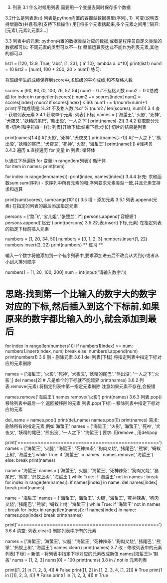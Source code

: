 
3. 列表
3.1 什么时候用列表
需要用一个变量去同时保存多个数据

3.2什么是列表(list)
列表是python内置的容器型数据类型(序列),
1）可变(说明支持增删改)并且有序(支持下标操作)
用[]将多个元素括起来,多个元素之间用','隔开:[元素1,元素2,元素3...]

3.3 列表中的元素:
python内置的数据类型对应的数据,或者是程序员自定义类型的数据都可以:
不同元素的类型可以不一样
赋值运算表达式不能作为列表元素,其他的都可以

list1 = [120, 12.9, True, 'abc', [1, 23],  {'a':10}, lambda x: x*10]
print(list1)
num1 = 10
list2 = [num1, 100 + 200, 20 > num1]
练习:

将班级学生的成绩保存到score中,求班级的平均成绩,和不及格人数

scores = [90, 80,70, 100, 76, 57, 54]
num1 = 0  #不及格人数
num2 = 0  #总成绩
for index in range(len(scores)):
    num2 += scores[index]
    num2 = scores[index]+num2
    if scores[index] < 60:
        num1 += 1//num1=num1+1
print('平均成绩是:%.2f 不及格人数:%d' % (num2 / len(scores), num1))
3.4 查 - 获取列表元素
3.4.1 获取单个元素: 列表[下标]
names = ['海蜇王', '火影', '死神', '犬夜叉', '妖精的尾巴', '熊出没', '一人之下']
print(names[-2])
3.4.2 获取部分元素-切片(和字符串一样):
列表[开始下标:结束下标:步长]
切片的结果是列表

print(names[1:4]) #['火影', '死神', '犬夜叉']
print(names[::-1]) #['一人之下', '熊出没', '妖精的尾巴', '犬夜叉', '死神', '火影', '海蜇王']
print(name[:]) #浅拷贝
3.4.3 遍历
 a.直接遍历 
 for 变量 in 列表:
    循环体
 
 b.通过下标遍历
 for 变量 in range(len(列表))
    循环体   
for item in names:
    print(item)

for index in range(len(names)):
    print(index, names[index])
3.4.4 补充: 求和函数sum
sum(序列) - 求序列中所有元素的和:序列要求元素类型一致,并且元素支持求和运算

print(sum(scores), sum(range(101)))
3.5 增 - 添加元素
3.5.1 列表.append(元素)
在指定的列表的最后添加指定元素

persons = ['路飞', '宝儿姐', '张楚兰','?']
persons.append('容嬷嬷')
persons.append('赵云')
print(persons)
3.5.2列表.insert(下标,元素)
在指定列表的指定下标前插入元素

numbers = [1, 20, 34, 50]
numbers = [0, 1, 2, 3]
numbers.insert(1, 22)
numbers.insert(2, 22)
print(numbers)
** 练习:**

输入一个数字将他添加到一个有序列表中,要求添加进去后不改变从大到小或者从小到大排列顺序

numbers1 = [1, 20, 100, 200]
num = int(input('请输入数字:'))
# 思路:找到第一个比输入的数字大的数字对应的下标,然后插入到这个下标前.如果原来的数字都比输入的小,就会添加到最后
for index in range(len(numbers1)):
     if numbers1[index] >= num:
        numbers1.insert(index, num)
        break
else:
     numbers1.append(num)
print(numbers1)
3.6 删 - 删除元素
3.6.1 del 列表[下标]
将指定列表中指定下标对应的元素删除

names = ['海蜇王', '火影', '死神', '犬夜叉', '妖精的尾巴', '熊出没', '一人之下','火影',]
del names[2]  # 凡是单个的下标就不能越界
print(names)
3.6.2 列表.remove(元素)
将指定列表中第一指定元素删除
注意如果元素不存在,会报错

names.remove('海蜇王')
names.remove('火影')
print(names)
3.6.3 列表.pop()
移除列表中最后一个,返回被移除的元素
列表.pop(下标) - 移除列表中指定下标对应的元素

del_name = names.pop()
print(del_name)
names.pop(0)
print(names)
需求:删除所有的指定元素,例如'海蜇王'
names = ['海蜇王', '火影', '海蜇王', '死神', '犬夜叉', '妖精的尾巴', '熊出没', '一人之下', '海蜇王']
要求: 用remove , 用del/pop

print('=================================================')
names = ['海蜇王', '火腿', '海蜇王', '死神辣条', '狗肉叉烧', '猪尾巴', '熊掌', '蚂蚁上树', '海蜇王']
while True:
    if '海蜇王' in names :
        names.remove( '海蜇王')
    else:
        break
print(names)

name = '海蜇王'
names = ['海蜇王', '火腿', '海蜇王', '死神辣条', '狗肉叉烧', '猪尾巴', '熊掌', '蚂蚁上树', '海蜇王']
while True:
    if '海蜇王' not in names :
        break
    for index in range(len(names)):
        if names[index] in name:
            del names[index]
            break
print(names)

name = '海蜇王'
names = ['海蜇王', '海蜇王', '火腿', '海蜇王', '死神辣条', '狗肉叉烧', '猪尾巴', '熊掌', '蚂蚁上树', '海蜇王']
while True:
    if '海蜇王' not in names :
        break
    for index in range(len(names)):
        if names[index] in name:
            names.pop(index)
            break
print(names)

print('=================================================')
3.6.4 清空: 列表.clear()
删除列表中所有的元素

names = ['海蜇王', '海蜇王', '火腿', '海蜇王', '死神辣条', '狗肉叉烧', '猪尾巴', '熊掌', '蚂蚁上树', '海蜇王']
names.clear()
print(names)
3.7 改 - 修改列表中的元素
列表[下标] = 新值 - 将列表中指定下标对应的元素改成新值
names[海蜇王]='魁拔'
nums = [1, 2, 3]
nums[0] = 100
print(nums)
3.8 in / not in
元素列表


print([1, 2] in [1, 2, 3, 4])  # False
print([1, 2] in [1, 2, 3, 4, [1, 2]])  # True
print(1 in [[1], 2, 3, 4])  # False
print(1 in [1, 2, 3, 4])  # True